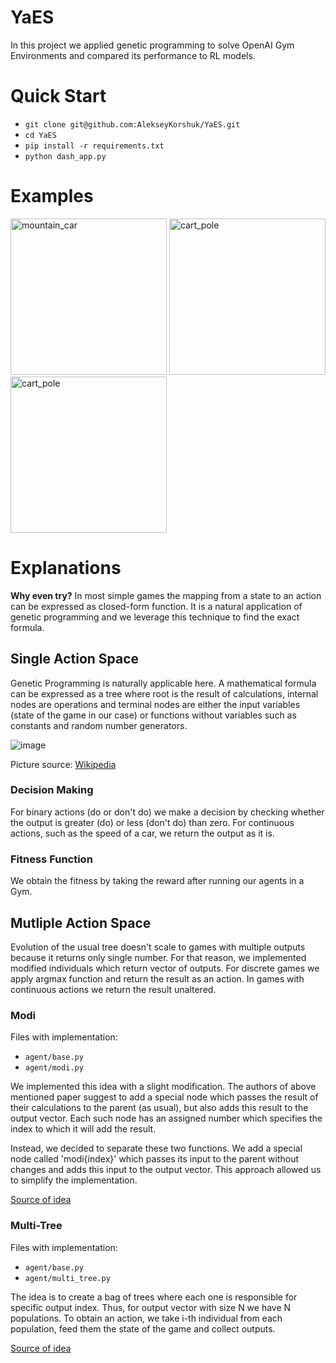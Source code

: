 # YaES
In this project we applied genetic programming to solve OpenAI Gym Environments and compared its performance to RL models.

# Quick Start
* `git clone git@github.com:AlekseyKorshuk/YaES.git`
* `cd YaES`
* `pip install -r requirements.txt`
* `python dash_app.py`

# Examples
<p float="left">
  <img src="https://user-images.githubusercontent.com/70323559/205954264-ef4c999c-1770-4277-98fb-5af888e5f0a0.gif" alt="mountain_car" height="250"/>
  <img src="https://user-images.githubusercontent.com/70323559/205955271-b68d18e5-4def-42b2-82d9-51c0fb76e853.gif" alt="cart_pole" height="250"/>
  <img src="https://user-images.githubusercontent.com/70323559/205971663-8e056a50-0044-4f7b-b7c1-dbec6ced8809.gif" alt="cart_pole" height="250"/>
</p>

# Explanations
**Why even try?**
In most simple games the mapping from a state to an action can be expressed as closed-form function. It is a natural application of genetic programming and we leverage this technique to find the exact formula.

## Single Action Space
Genetic Programming is naturally applicable here. A mathematical formula can be expressed as a tree where root is the result of calculations, internal nodes are operations and terminal nodes are either the input variables (state of the game in our case) or functions without variables such as constants and random number generators.

![image](https://user-images.githubusercontent.com/70323559/205684823-2c7acccd-88ed-4b20-978d-82051a9b15c9.png)

Picture source: [Wikipedia](https://upload.wikimedia.org/wikipedia/commons/7/77/Genetic_Program_Tree.png)

### Decision Making
For binary actions (do or don't do) we make a decision by checking whether the output is greater (do) or less (don't do) than zero. For continuous actions, such as the speed of a car, we return the output as it is.

### Fitness Function
We obtain the fitness by taking the reward after running our agents in a Gym.

## Mutliple Action Space
Evolution of the usual tree doesn't scale to games with multiple outputs because it returns only single number. For that reason, we implemented modified individuals which return vector of outputs. For discrete games we apply argmax function and return the result as an action. In games with continuous actions we return the result unaltered. 

### Modi
Files with implementation:
* `agent/base.py`
* `agent/modi.py`

We implemented this idea with a slight modification. The authors of above mentioned paper suggest to add a special node which passes the result of their calculations to the parent (as usual), but also adds this result to the output vector. Each such node has an assigned number which specifies the index to which it will add the result. 

Instead, we decided to separate these two functions. We add a special node called 'modi{index}' which passes its input to the parent without changes and adds this input to the output vector. This approach allowed us to simplify the implementation.

[Source of idea](https://www.researchgate.net/publication/228824043_A_multiple-output_program_tree_structure_in_genetic_programming)
### Multi-Tree
Files with implementation:
* `agent/base.py`
* `agent/multi_tree.py`

The idea is to create a bag of trees where each one is responsible for specific output index. Thus, for output vector with size N we have N populations. To obtain an action, we take i-th individual from each population, feed them the state of the game and collect outputs.

[Source of idea](https://github.com/DEAP/deap/issues/491)

